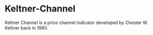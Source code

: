 # Keltner-Channel
Keltner Channel is a price channel indicator developed by Chester W. Keltner back in 1960.
